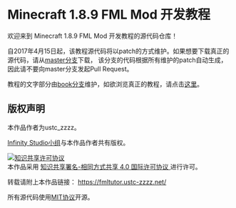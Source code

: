 # Minecraft 1.8.9 FML Mod 开发教程

欢迎来到 Minecraft 1.8.9 FML Mod 开发教程的源代码仓库！

自2017年4月15日起，该教程源代码将以patch的方式维护。如果想要下载真正的源代码，请从[master分支](tree/master)下载，
该分支的代码根据所有维护的patch自动生成，因此请不要向master分支发起Pull Request。

教程的文字部分由[book分支](tree/book)维护，如欲浏览真正的教程，请点击[这里](https://fmltutor.ustc-zzzz.net/)。

## 版权声明

本作品作者为ustc\_zzzz。

[Infinity Studio小组](https://www.infstudio.net/)与本作品作者共有版权。

<a rel="license" href="http://creativecommons.org/licenses/by-sa/4.0/">
    <img alt="知识共享许可协议" style="border-width:0" src="https://i.creativecommons.org/l/by-sa/4.0/88x31.png" />
</a><br />本作品采用
<a rel="license" href="http://creativecommons.org/licenses/by-sa/4.0/">
    知识共享署名-相同方式共享 4.0 国际许可协议
</a>进行许可。

转载请附上本作品链接：
<https://fmltutor.ustc-zzzz.net/>

所有源代码使用[MIT协议](LICENSE)开源。

